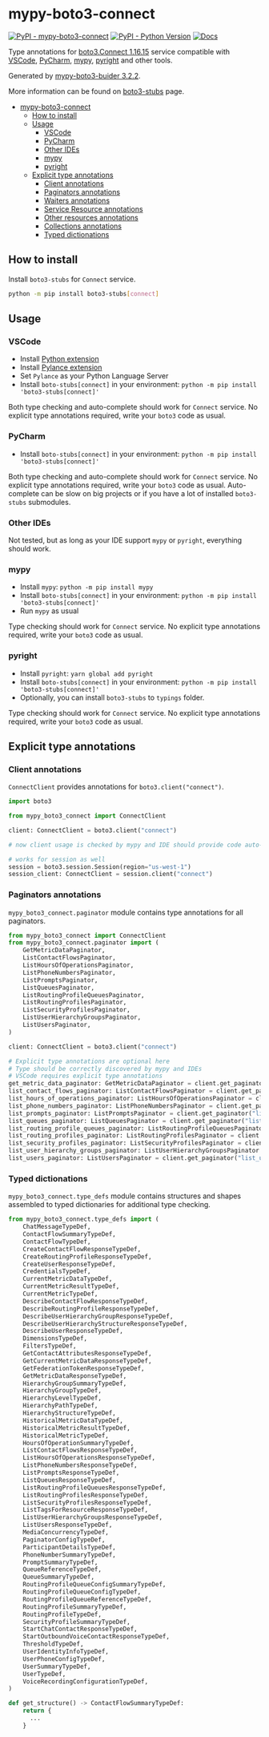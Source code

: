 # mypy-boto3-connect

[![PyPI - mypy-boto3-connect](https://img.shields.io/pypi/v/mypy-boto3-connect.svg?color=blue)](https://pypi.org/project/mypy-boto3-connect)
[![PyPI - Python Version](https://img.shields.io/pypi/pyversions/mypy-boto3-connect.svg?color=blue)](https://pypi.org/project/mypy-boto3-connect)
[![Docs](https://img.shields.io/readthedocs/mypy-boto3-builder.svg?color=blue)](https://mypy-boto3-builder.readthedocs.io/)

Type annotations for
[boto3.Connect 1.16.15](https://boto3.amazonaws.com/v1/documentation/api/1.16.15/reference/services/connect.html#Connect) service
compatible with
[VSCode](https://code.visualstudio.com/),
[PyCharm](https://www.jetbrains.com/pycharm/),
[mypy](https://github.com/python/mypy),
[pyright](https://github.com/microsoft/pyright)
and other tools.

Generated by [mypy-boto3-buider 3.2.2](https://github.com/vemel/mypy_boto3_builder).

More information can be found on [boto3-stubs](https://pypi.org/project/boto3-stubs/) page.

- [mypy-boto3-connect](#mypy-boto3-connect)
  - [How to install](#how-to-install)
  - [Usage](#usage)
    - [VSCode](#vscode)
    - [PyCharm](#pycharm)
    - [Other IDEs](#other-ides)
    - [mypy](#mypy)
    - [pyright](#pyright)
  - [Explicit type annotations](#explicit-type-annotations)
    - [Client annotations](#client-annotations)
    - [Paginators annotations](#paginators-annotations)
    - [Waiters annotations](#waiters-annotations)
    - [Service Resource annotations](#service-resource-annotations)
    - [Other resources annotations](#other-resources-annotations)
    - [Collections annotations](#collections-annotations)
    - [Typed dictionations](#typed-dictionations)

## How to install

Install `boto3-stubs` for `Connect` service.

```bash
python -m pip install boto3-stubs[connect]
```

## Usage

### VSCode

- Install [Python extension](https://marketplace.visualstudio.com/items?itemName=ms-python.python)
- Install [Pylance extension](https://marketplace.visualstudio.com/items?itemName=ms-python.vscode-pylance)
- Set `Pylance` as your Python Language Server
- Install `boto-stubs[connect]` in your environment: `python -m pip install 'boto3-stubs[connect]'`

Both type checking and auto-complete should work for `Connect` service.
No explicit type annotations required, write your `boto3` code as usual.

### PyCharm

- Install `boto-stubs[connect]` in your environment: `python -m pip install 'boto3-stubs[connect]'`

Both type checking and auto-complete should work for `Connect` service.
No explicit type annotations required, write your `boto3` code as usual.
Auto-complete can be slow on big projects or if you have a lot of installed `boto3-stubs` submodules.

### Other IDEs

Not tested, but as long as your IDE support `mypy` or `pyright`, everything should work.

### mypy

- Install `mypy`: `python -m pip install mypy`
- Install `boto-stubs[connect]` in your environment: `python -m pip install 'boto3-stubs[connect]'`
- Run `mypy` as usual

Type checking should work for `Connect` service.
No explicit type annotations required, write your `boto3` code as usual.

### pyright

- Install `pyright`: `yarn global add pyright`
- Install `boto-stubs[connect]` in your environment: `python -m pip install 'boto3-stubs[connect]'`
- Optionally, you can install `boto3-stubs` to `typings` folder.

Type checking should work for `Connect` service.
No explicit type annotations required, write your `boto3` code as usual.

## Explicit type annotations

### Client annotations

`ConnectClient` provides annotations for `boto3.client("connect")`.

```python
import boto3

from mypy_boto3_connect import ConnectClient

client: ConnectClient = boto3.client("connect")

# now client usage is checked by mypy and IDE should provide code auto-complete

# works for session as well
session = boto3.session.Session(region="us-west-1")
session_client: ConnectClient = session.client("connect")
```

### Paginators annotations

`mypy_boto3_connect.paginator` module contains type annotations for all paginators.

```python
from mypy_boto3_connect import ConnectClient
from mypy_boto3_connect.paginator import (
    GetMetricDataPaginator,
    ListContactFlowsPaginator,
    ListHoursOfOperationsPaginator,
    ListPhoneNumbersPaginator,
    ListPromptsPaginator,
    ListQueuesPaginator,
    ListRoutingProfileQueuesPaginator,
    ListRoutingProfilesPaginator,
    ListSecurityProfilesPaginator,
    ListUserHierarchyGroupsPaginator,
    ListUsersPaginator,
)

client: ConnectClient = boto3.client("connect")

# Explicit type annotations are optional here
# Type should be correctly discovered by mypy and IDEs
# VSCode requires explicit type annotations
get_metric_data_paginator: GetMetricDataPaginator = client.get_paginator("get_metric_data")
list_contact_flows_paginator: ListContactFlowsPaginator = client.get_paginator("list_contact_flows")
list_hours_of_operations_paginator: ListHoursOfOperationsPaginator = client.get_paginator("list_hours_of_operations")
list_phone_numbers_paginator: ListPhoneNumbersPaginator = client.get_paginator("list_phone_numbers")
list_prompts_paginator: ListPromptsPaginator = client.get_paginator("list_prompts")
list_queues_paginator: ListQueuesPaginator = client.get_paginator("list_queues")
list_routing_profile_queues_paginator: ListRoutingProfileQueuesPaginator = client.get_paginator("list_routing_profile_queues")
list_routing_profiles_paginator: ListRoutingProfilesPaginator = client.get_paginator("list_routing_profiles")
list_security_profiles_paginator: ListSecurityProfilesPaginator = client.get_paginator("list_security_profiles")
list_user_hierarchy_groups_paginator: ListUserHierarchyGroupsPaginator = client.get_paginator("list_user_hierarchy_groups")
list_users_paginator: ListUsersPaginator = client.get_paginator("list_users")
```







### Typed dictionations

`mypy_boto3_connect.type_defs` module contains structures and shapes assembled
to typed dictionaries for additional type checking.

```python
from mypy_boto3_connect.type_defs import (
    ChatMessageTypeDef,
    ContactFlowSummaryTypeDef,
    ContactFlowTypeDef,
    CreateContactFlowResponseTypeDef,
    CreateRoutingProfileResponseTypeDef,
    CreateUserResponseTypeDef,
    CredentialsTypeDef,
    CurrentMetricDataTypeDef,
    CurrentMetricResultTypeDef,
    CurrentMetricTypeDef,
    DescribeContactFlowResponseTypeDef,
    DescribeRoutingProfileResponseTypeDef,
    DescribeUserHierarchyGroupResponseTypeDef,
    DescribeUserHierarchyStructureResponseTypeDef,
    DescribeUserResponseTypeDef,
    DimensionsTypeDef,
    FiltersTypeDef,
    GetContactAttributesResponseTypeDef,
    GetCurrentMetricDataResponseTypeDef,
    GetFederationTokenResponseTypeDef,
    GetMetricDataResponseTypeDef,
    HierarchyGroupSummaryTypeDef,
    HierarchyGroupTypeDef,
    HierarchyLevelTypeDef,
    HierarchyPathTypeDef,
    HierarchyStructureTypeDef,
    HistoricalMetricDataTypeDef,
    HistoricalMetricResultTypeDef,
    HistoricalMetricTypeDef,
    HoursOfOperationSummaryTypeDef,
    ListContactFlowsResponseTypeDef,
    ListHoursOfOperationsResponseTypeDef,
    ListPhoneNumbersResponseTypeDef,
    ListPromptsResponseTypeDef,
    ListQueuesResponseTypeDef,
    ListRoutingProfileQueuesResponseTypeDef,
    ListRoutingProfilesResponseTypeDef,
    ListSecurityProfilesResponseTypeDef,
    ListTagsForResourceResponseTypeDef,
    ListUserHierarchyGroupsResponseTypeDef,
    ListUsersResponseTypeDef,
    MediaConcurrencyTypeDef,
    PaginatorConfigTypeDef,
    ParticipantDetailsTypeDef,
    PhoneNumberSummaryTypeDef,
    PromptSummaryTypeDef,
    QueueReferenceTypeDef,
    QueueSummaryTypeDef,
    RoutingProfileQueueConfigSummaryTypeDef,
    RoutingProfileQueueConfigTypeDef,
    RoutingProfileQueueReferenceTypeDef,
    RoutingProfileSummaryTypeDef,
    RoutingProfileTypeDef,
    SecurityProfileSummaryTypeDef,
    StartChatContactResponseTypeDef,
    StartOutboundVoiceContactResponseTypeDef,
    ThresholdTypeDef,
    UserIdentityInfoTypeDef,
    UserPhoneConfigTypeDef,
    UserSummaryTypeDef,
    UserTypeDef,
    VoiceRecordingConfigurationTypeDef,
)

def get_structure() -> ContactFlowSummaryTypeDef:
    return {
      ...
    }
```
